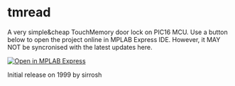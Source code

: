 # tmread
A very simple&amp;cheap TouchMemory door lock on PIC16 MCU.
Use a button below to open the project online in MPLAB Express IDE. However, it MAY NOT be syncronised with the latest updates here.

<a href="https://mplabxpress.microchip.com/mplabcloud/ide/import/261f4f51-9708-464b-a65f-b9e9b05d4107?code=f78e838fc20d94f854206b950e9a2aa497914dbd" target="_blank">
<img src="http://static.transim.com/customers/microchip/images/openmplab.png" alt="Open in MPLAB Express"/></a>

Initial release on 1999 by sirrosh
